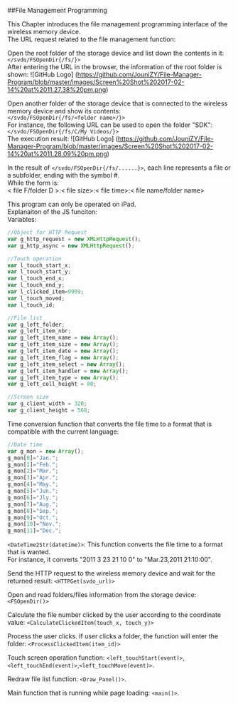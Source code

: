 ##File Management Programming

This Chapter introduces the file management programming interface of the wireless memory device.<br/>
The URL request related to the file management function:

Open the root folder of the storage device and list down the contents in it: `</svdo/FSOpenDir{/fs/}>`<br/>
After entering the URL in the browser, the information of the root folder is shown:
![GitHub Logo]
(https://github.com/JouniZY/File-Manager-Program/blob/master/images/Screen%20Shot%202017-02-14%20at%2011.27.38%20pm.png)

Open another folder of the storage device that is connected to the wireless memory device and show its contents:<br/>
`</svdo/FSOpenDir{/fs/<folder name>/}>`<br/>
For instance, the following URL can be used to open the folder "SDK": `</svdo/FSOpenDir{/fs/C/My Videos/}>`<br/>
The execution result:
![GitHub Logo]
(https://github.com/JouniZY/File-Manager-Program/blob/master/images/Screen%20Shot%202017-02-14%20at%2011.28.09%20pm.png)

In the result of `</svdo/FSOpenDir{/fs/......}>`, each line represents a file or a subfolder, ending with the symbol #.<br/>
While the form is:<br/>
< file F/folder D >:< file size>:< file time>:< file name/folder name> <br/>

This program can only be operated on iPad.<br/>
Explanaiton of the JS funciton:<br/>
Variables:<br/>
```javascript
//Object for HTTP Request
var g_http_request = new XMLHttpRequest();
var g_http_async = new XMLHttpRequest();

//Touch operation
var l_touch_start_x;
var l_touch_start_y;
var l_touch_end_x;
var l_touch_end_y;
var l_clicked_item=9999;
var l_touch_moved;
var l_touch_id;

//File list
var g_left_folder;
var g_left_item_nbr;
var g_left_item_name = new Array();
var g_left_item_size = new Array();
var g_left_item_date = new Array();
var g_left_item_flag = new Array();
var g_left_item_select = new Array();
var g_left_item_handler = new Array();
var g_left_item_type = new Array();
var g_left_cell_height = 80;

//Screen size
var g_client_width = 320;
var g_client_height = 568;

```
Time conversion function that converts the file time to a format that is compatible with the current language:<br/>
```javascript
//Date time
var g_mon = new Array();
g_mon[0]="Jan.";
g_mon[1]="Feb.";
g_mon[2]="Mar.";
g_mon[3]="Apr.";
g_mon[4]="May.";
g_mon[5]="Jun.";
g_mon[6]="Jly.";
g_mon[7]="Aug.";
g_mon[8]="Sep.";
g_mon[9]="Oct.";
g_mon[10]="Nov.";
g_mon[11]="Dec.";
```
`<DateTime2Str(datetime)>`: This function converts the file time to a format that is wanted.<br/>
For instance, it converts "2011 3 23 21 10 0" to "Mar.23,2011 21:10:00".<br/>

Send the HTTP request to the wireless memory device and wait for the returned result: `<HTTPGet(svdo_url)>`<br/>

Open and read folders/files information from the storage device: `<FSOpenDir()>` <br/>

Calculate the file number clicked by the user according to the coordinate value: `<CalculateClickedItem(touch_x, touch_y)>`<br/>

Process the user clicks. If user clicks a folder, the function will enter the folder: `<ProcessClickedItem(item_id)>`<br/>

Touch screen operation function: `<left_touchStart(event)>`,`<left_touchEnd(event)>`,`<left_touchMove(event)>`.<br/>

Redraw file list function: `<Draw_Panel()>`.<br/>

Main function that is running while page loading: `<main()>`.<br/>



